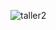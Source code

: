![taller2](https://github.com/ROOGER963/boardjobs/blob/main/tercero/pv/img/templates/template1.png)

